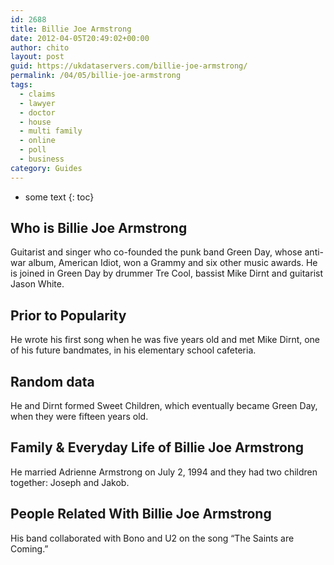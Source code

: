 ```yaml
---
id: 2688
title: Billie Joe Armstrong
date: 2012-04-05T20:49:02+00:00
author: chito
layout: post
guid: https://ukdataservers.com/billie-joe-armstrong/
permalink: /04/05/billie-joe-armstrong
tags:
  - claims
  - lawyer
  - doctor
  - house
  - multi family
  - online
  - poll
  - business
category: Guides
---
```


* some text
{: toc}


## Who is  Billie Joe Armstrong
                  
                  
                  
Guitarist and singer who co-founded the punk band Green Day, whose anti-war album, American Idiot, won a Grammy and six other music awards. He is joined in Green Day by drummer Tre Cool, bassist Mike Dirnt and guitarist Jason White. 
                  
                
                
                
## Prior to Popularity 
                  
                  
                  
He wrote his first song when he was five years old and met Mike Dirnt, one of his future bandmates, in his elementary school cafeteria.
                  
                
                
                
## Random data 
                  
                  
                  
He and Dirnt formed Sweet Children, which eventually became Green Day, when they were fifteen years old.
                  
                
                
                
## Family & Everyday Life of Billie Joe Armstrong
                  
                  
                  
He married Adrienne Armstrong on July 2, 1994 and they had two children together: Joseph and Jakob.
                  
                
                
                
## People Related With  Billie Joe Armstrong
                  
                  
                  
His band collaborated with Bono and U2 on the song &#8220;The Saints are Coming.&#8221;
                  
                
              
            
          
          
          
    
    
  
